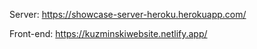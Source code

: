 Server:
https://showcase-server-heroku.herokuapp.com/

Front-end:
https://kuzminskiwebsite.netlify.app/
